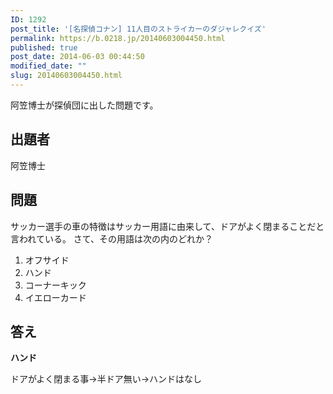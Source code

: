 ```yaml
---
ID: 1292
post_title: '[名探偵コナン] 11人目のストライカーのダジャレクイズ'
permalink: https://b.0218.jp/20140603004450.html
published: true
post_date: 2014-06-03 00:44:50
modified_date: ""
slug: 20140603004450.html
---
```

阿笠博士が探偵団に出した問題です。
<!--more-->
<h2>出題者</h2>
阿笠博士

<h2>問題</h2>
サッカー選手の車の特徴はサッカー用語に由来して、ドアがよく閉まることだと言われている。
さて、その用語は次の内のどれか？
<ol>
  <li>オフサイド</li>
  <li>ハンド</li>
  <li>コーナーキック</li>
  <li>イエローカード</li>
</ol>

<h2>答え</h2>
<strong>ハンド</strong>

ドアがよく閉まる事→半ドア無い→ハンドはなし
